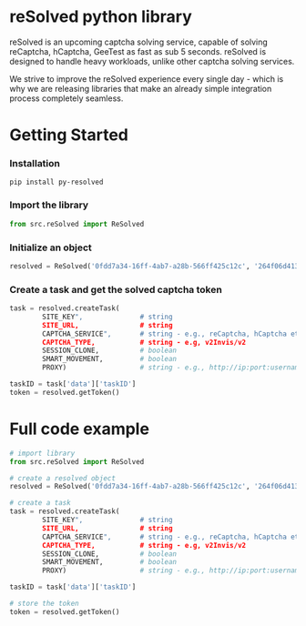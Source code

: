 # reSolved python library

reSolved is an upcoming captcha solving service, capable of solving reCaptcha, hCaptcha, GeeTest as fast as sub 5 seconds. reSolved is designed to handle heavy workloads, unlike other captcha solving services. 

We strive to improve the reSolved experience every single day - which is why we are releasing libraries that make an already simple integration process completely seamless.


# Getting Started
### Installation
```
pip install py-resolved
```


### Import the library
```py
from src.reSolved import ReSolved
```

### Initialize an object
```py
resolved = ReSolved('0fdd7a34-16ff-4ab7-a28b-566ff425c12c', '264f06d413e71211d66a4ff42b2076')

```


### Create a task and get the solved captcha token
```py
task = resolved.createTask(
        SITE_KEY",              # string
        SITE_URL,               # string
        CAPTCHA_SERVICE",       # string - e.g., reCaptcha, hCaptcha etc
        CAPTCHA_TYPE,           # string - e.g, v2Invis/v2
        SESSION_CLONE,          # boolean
        SMART_MOVEMENT,         # boolean
        PROXY)                  # string - e.g., http://ip:port:username:password

taskID = task['data']['taskID']
token = resolved.getToken()
```

# Full code example
```py
# import library
from src.reSolved import ReSolved

# create a resolved object
resolved = ReSolved('0fdd7a34-16ff-4ab7-a28b-566ff425c12c', '264f06d413e71211d66a4ff42b2076')

# create a task
task = resolved.createTask(
        SITE_KEY",              # string
        SITE_URL,               # string
        CAPTCHA_SERVICE",       # string - e.g., reCaptcha, hCaptcha etc
        CAPTCHA_TYPE,           # string - e.g, v2Invis/v2
        SESSION_CLONE,          # boolean
        SMART_MOVEMENT,         # boolean
        PROXY)                  # string - e.g., http://ip:port:username:password

taskID = task['data']['taskID']

# store the token
token = resolved.getToken()
```
